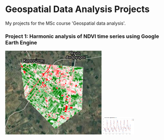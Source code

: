 # Geospatial Data Analysis Projects
My projects for the MSc course 'Geospatial data analysis'.

### Project 1: Harmonic analysis of NDVI time series using Google Earth Engine

<p float="left">
<img src="imgs/max_ndvi2019.png">
<img src="imgs/poly4.png" width="100">
</p>
